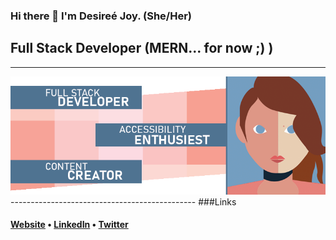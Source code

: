 ### Hi there 👋 I'm Desireé Joy. (She/Her)
## Full Stack Developer (MERN... for now ;) )
----------------------------------------------

<IMG SRC='GitHubProfile.png'>
----------------------------------------------
  ###Links
<h4> <a href="http://DesireeJoy.com">Website</a> • <a href="https://www.linkedin.com/in/desiree-bradish-a5728bb/">LinkedIn</a> • <a href="https://twitter.com/DesireeJoy">Twitter</a></h4>
<!--
**DesireeJoy/DesireeJoy** is a ✨ _special_ ✨ repository because its `README.md` (this file) appears on your GitHub profile.




Here are some ideas to get you started:

- 🔭 I’m currently working on ...
- 🌱 I’m currently learning ...
- 👯 I’m looking to collaborate on ...
- 🤔 I’m looking for help with ...
- 💬 Ask me about ...
- 📫 How to reach me: ...
- 😄 Pronouns: ...
- ⚡ Fun fact: ...
-->
